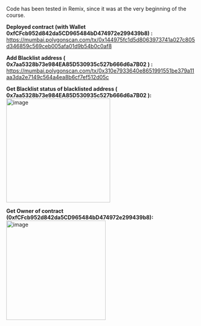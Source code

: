 Code has been tested in Remix, since it was at the very beginning of the course.

**Deployed contract (with Wallet 0xfCFcb952d842da5CD965484bD474972e299439b8) :**
https://mumbai.polygonscan.com/tx/0x144975fc1d5d8063973741a027c805d346859c569ceb005afa01d9b54b0c0af8

**Add Blacklist address ( 0x7aa5328b73e984EA85D530935c527b666d6a7B02 ) :** 
https://mumbai.polygonscan.com/tx/0x310e7933640e8651991551be379a11aa3da2e7149c564a4ea8b6cf7ef512d05c

**Get Blacklist status of blacklisted address ( 0x7aa5328b73e984EA85D530935c527b666d6a7B02 ):**
<img width="275" alt="image" src="https://github.com/crypto12345678910/Homework-1_BlacklistToken/assets/143939441/e50e3c84-0cd0-44dd-b717-f3a8fcc9b1b9">

**Get Owner of contract (0xfCFcb952d842da5CD965484bD474972e299439b8):**
<img width="263" alt="image" src="https://github.com/crypto12345678910/Homework-1_BlacklistToken/assets/143939441/ff539894-f88f-478b-92c9-c536f575a4c7">
